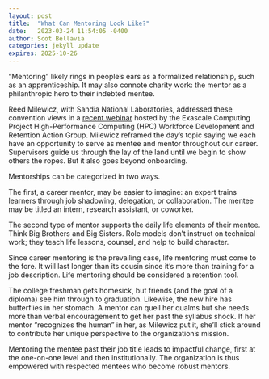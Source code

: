 ```yaml
---
layout: post
title:  "What Can Mentoring Look Like?"
date:   2023-03-24 11:54:05 -0400
author: Scot Bellavia
categories: jekyll update
expires: 2025-10-26
---
```


“Mentoring” likely rings in people’s ears as a formalized relationship, such as an apprenticeship. 
It may also connote charity work: the mentor as a philanthropic hero to their indebted mentee.

Reed Milewicz, with Sandia National Laboratories, addressed these convention views in a 
[recent webinar](https://www.youtube.com/watch?v=fecyx953adk) hosted by the Exascale Computing 
Project High-Performance Computing (HPC) Workforce 
Development and Retention Action Group. Milewicz reframed the day’s topic saying we each have 
an opportunity to serve as mentee and mentor throughout our career. Supervisors guide us through 
the lay of the land until we begin to show others the ropes. But it also goes beyond onboarding.

Mentorships can be categorized in two ways.


The first, a career mentor, may be easier to imagine: an expert trains learners through job shadowing, 
delegation, or collaboration. The mentee may be titled an intern, research assistant, or coworker.


The second type of mentor supports the daily life elements of their mentee. Think Big Brothers and 
Big Sisters. Role models don’t instruct on technical work; they teach life lessons, counsel, and 
help to build character.


Since career mentoring is the prevailing case, life mentoring must come to the fore. It will last 
longer than its cousin since it’s more than training for a job description. Life mentoring should 
be considered a retention tool.


The college freshman gets homesick, but friends (and the goal of a diploma) see him through to 
graduation. Likewise, the new hire has butterflies in her stomach. A mentor can quell her qualms 
but she needs more than verbal encouragement to get her past the syllabus shock. If her mentor 
“recognizes the human” in her, as Milewicz put it, she’ll stick around to contribute her unique 
perspective to the organization’s mission.


Mentoring the mentee past their job title leads to impactful change, first at the one-on-one 
level and then institutionally. The organization is thus empowered with respected mentees who become robust mentors. 


